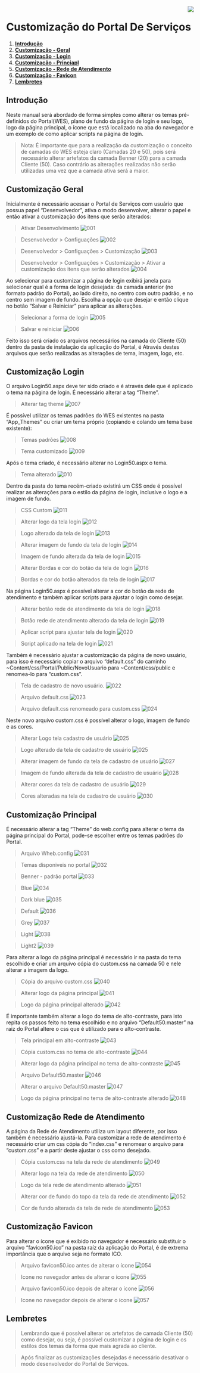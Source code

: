 <img src="../../src/images/benner_rgb.png" align="right"/>

# Customização do Portal De Serviços

1.  **[Introdução](#introdução)**
2.  **[Customização - Geral](#customização-geral)**
3.  **[Customização - Login](#customização-login)**
4.  **[Customização - Princiapl](#customização-principal)**
5.  **[Customização - Rede de Atendimento](#customização-rede-de-atendimento)**
6.  **[Customização - Favicon](#customização-favicon)**
7.  **[Lembretes](#lembretes)**

## Introdução

Neste manual será abordado de forma simples como alterar os temas pré-definidos do Portal(WES), plano de fundo da página de login e seu logo, logo da página principal, o ícone que está localizado na aba do navegador e um exemplo de como aplicar scripts na página de login.

> Nota: É importante que para a realização da customização o conceito de camadas do WES esteja claro (Camadas 20 e 50), pois será necessário alterar artefatos da camada Benner (20) para a camada Cliente (50). Caso contrário as alterações realizadas não serão utilizadas uma vez que a camada ativa será a maior.

## Customização Geral

Inicialmente é necessário acessar o Portal de Serviços com usuário que possua papel “Desenvolvedor”, ativa o modo desenvolver, alterar o papel e então ativar a customização dos itens que serão alterados:

> Ativar Desenvolvimento
![001](src/images/001.png)

> Desenvolvedor > Configuações 
![002](src/images/002.png)

> Desenvolvedor > Configuações > Customização
![003](src/images/003.png)

>Desenvolvedor > Configuações > Customização > Ativar a customização dos itens que serão alterados
![004](src/images/004.png)

Ao selecionar para customizar a página de login exibirá janela para selecionar qual é a forma de login desejada: da camada anterior (no formato padrão do Portal), ao lado direito, no centro com outro padrão, e no centro sem imagem de fundo.
Escolha a opção que desejar e então clique no botão “Salvar e Reiniciar” para aplicar as alterações.

>Selecionar a forma de login
![005](src/images/005.png)

>Salvar e reiniciar
![006](src/images/006.png)

Feito isso será criado os arquivos necessários na camada do Cliente (50) dentro da pasta de instalação da aplicação do Portal, é Através destes arquivos que serão realizadas as alterações de tema, imagem, logo, etc.

## Customização Login
O arquivo Login50.aspx deve ter sido criado e é através dele que é aplicado o tema na página de login. É necessário alterar a tag “Theme”.

>Alterar tag theme
![007](src/images/007.png)

É possível utilizar os temas padrões do WES existentes na pasta “App_Themes” ou criar um tema próprio (copiando e colando um tema base existente):

>Temas padrões
![008](src/images/008.png)

>Tema customizado
![009](src/images/009.png)

Após o tema criado, é necessário alterar no Login50.aspx o tema.

>Tema alterado
![010](src/images/010.png)

Dentro da pasta do tema recém-criado existirá um CSS onde é possível realizar as alterações para o estilo da página de login, inclusive o logo e a imagem de fundo.

>CSS Custom
![011](src/images/011.png)

>Alterar logo da tela login
![012](src/images/012.png)

>Logo alterado da tela de login
![013](src/images/013.png)

>Alterar imagem de fundo da tela de login
![014](src/images/014.png)

>Imagem de fundo alterada da tela de login
![015](src/images/015.png)

>Alterar Bordas e cor do botão da tela de login
![016](src/images/016.png)

>Bordas e cor do botão alterados da tela de login
![017](src/images/017.png)

Na página Login50.aspx é possível alterar a cor do botão da rede de atendimento e também aplicar scripts para ajustar o login como desejar.

>Alterar botão rede de atendimento da tela de login
![018](src/images/018.png)

>Botão rede de atendimento alterado da tela de login
![019](src/images/019.png)

>Aplicar script para ajustar tela de login
![020](src/images/020.png)

>Script aplicado na tela de login
![021](src/images/021.png)

Também é necessário ajustar a customização da página de novo usuário, para isso é necessário copiar o arquivo “default.css” do caminho ~Content/css/Portal/Public/NovoUsuario para ~Content/css/public e renomea-lo para “custom.css”.

>Tela de cadastro de novo usuário.
![022](src/images/022.png)

>Arquivo default.css
![023](src/images/023.png)

>Arquivo default.css renomeado para custom.css
![024](src/images/024.png)

Neste novo arquivo custom.css é possível alterar o logo, imagem de fundo e as cores.

>Alterar Logo tela cadastro de usuário
![025](src/images/025.png)

>Logo alterado da tela de cadastro de usuário
![025](src/images/026.png)

>Alterar imagem de fundo da tela de cadastro de usuário
![027](src/images/027.png)

>Imagem de fundo alterada da tela de cadastro de usuário
![028](src/images/028.png)

>Alterar cores da tela de cadastro de usuário
![029](src/images/029.png)

>Cores alteradas na tela de cadastro de usuário
![030](src/images/030.png)

## Customização Principal

É necessário alterar a tag “Theme” do web.config para alterar o tema da página principal do Portal, pode-se escolher entre os temas padrões do Portal.

>Arquivo Wheb.config
![031](src/images/031.png)

>Temas disponiveis no portal
![032](src/images/032.png)

>Benner - padrão portal
![033](src/images/033.png)

>Blue
![034](src/images/034.png)

>Dark blue
![035](src/images/035.png)

>Default
![036](src/images/036.png)

>Grey
![037](src/images/037.png)

>Light
![038](src/images/038.png)

>Light2
![039](src/images/039.png)

Para alterar a logo da página principal é necessário ir na pasta do tema escolhido e criar um arquivo cópia do custom.css na camada 50 e nele alterar a imagem da logo.

>Cópia do arquivo custom.css
![040](src/images/040.png)

>Alterar logo da página principal
![041](src/images/041.png)

>Logo da página principal alterado
![042](src/images/042.png)

É importante também alterar a logo do tema de alto-contraste, para isto repita os passos feito no tema escolhido e no arquivo “Default50.master” na raiz do Portal altere o css que é utilizado para o alto-contraste.

>Tela principal em alto-contraste
![043](src/images/043.png)

>Cópia custom.css no tema de alto-contraste
![044](src/images/044.png)

>Alterar logo da página principal no tema de alto-contraste
![045](src/images/045.png)

>Arquivo Default50.master
![046](src/images/046.png)

>Alterar o arquivo Default50.master
![047](src/images/047.png)

>Logo da página principal no tema de alto-contraste alterado
![048](src/images/048.png)

## Customização Rede de Atendimento

A página da Rede de Atendimento utiliza um layout diferente, por isso também é necessário ajustá-la.
Para customizar a rede de atendimento é necessário criar um css cópia do “index.css” e renomear o arquivo para “custom.css” e a partir deste ajustar o css como desejado.

>Cópia custom.css na tela da rede de atendimento
![049](src/images/049.png)

>Alterar logo na tela da rede de atendimento
![050](src/images/050.png)

>Logo da tela rede de atendimento alterado
![051](src/images/051.png)

>Alterar cor de fundo do topo da tela da rede de atendimento
![052](src/images/052.png)

>Cor de fundo alterada da tela de rede de atendimento 
![053](src/images/053.png)

## Customização Favicon

Para alterar o ícone que é exibido no navegador é necessário substituir o arquivo “favicon50.ico” na pasta raíz da aplicação do Portal, é de extrema importância que o arquivo seja no formato ICO.

>Arquivo favicon50.ico antes de alterar o ícone
![054](src/images/054.png)

>Icone no navegador antes de alterar o ícone
![055](src/images/055.png)

>Arquivo favicon50.ico depois de alterar o ícone
![056](src/images/056.png)

>Icone no navegador depois de alterar o ícone
![057](src/images/057.png)

## Lembretes

>Lembrando que é possível alterar os artefatos de camada Cliente (50) como desejar, ou seja, é possível customizar a página de login e os estilos dos temas da forma que mais agrada ao cliente.

>Após finalizar as customizações desejadas é necessário desativar o modo desenvolvedor do Portal de Serviços.
